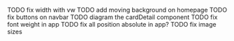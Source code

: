 TODO fix width with vw
TODO add moving background on homepage
TODO fix buttons on navbar
TODO diagram the cardDetail component
TODO fix font weight in app
TODO fix all position absolute in app?
TODO fix image sizes
